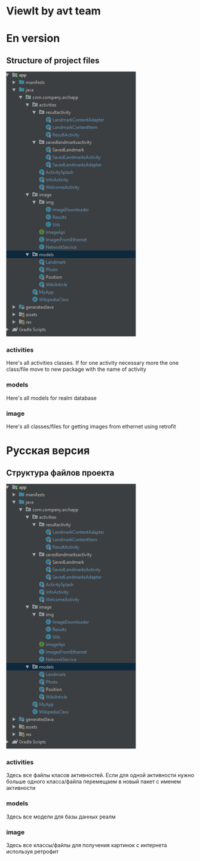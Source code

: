 ViewIt by avt team
==================

# En version

## Structure of project files
![Image](readmeFiles/structureOfProject.png "Structure of project files")

### activities
Here's all activities classes. If for one activity necessary more the one class/file move to new package with the name of
activity

### models
Here's all models for realm database

### image
Here's all classes/files for getting images from ethernet using  retrofit

# Русская версия

## Структура файлов проекта
![Image](readmeFiles/structureOfProject.png "Структура файлов проекта")

### activities
Здесь все файлы класов активностей. Если для одной активности нужно больше одного класса/файла перемещаем в новый пакет
с именем активности

### models
Здесь все модели для базы данных реалм

### image
Здесь все классы/файлы для получения картинок с интернета используя ретрофит